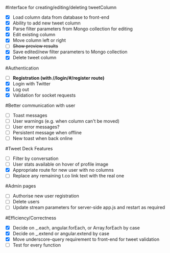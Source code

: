 #Interface for creating/editing/deleting tweetColumn
- [X] Load column data from database to front-end
- [X] Ability to add new tweet column
- [X] Parse filter parameters from Mongo collection for editing
- [X] Edit existing column
- [x] Move column left or right
- [ ] ~~Show preview results~~
- [x] Save edited/new filter parameters to Mongo collection
- [X] Delete tweet column

#Authentication
- [ ] **Registration (with //login/#/register route)**
- [x] Login with Twitter
- [x] Log out
- [x] Validation for socket requests

#Better communication with user
- [ ] Toast messages
- [ ] User warnings (e.g. when column can't be moved)
- [ ] User error messages?
- [ ] Persistent message when offline
- [ ] New toast when back online

#Tweet Deck Features
- [ ] Filter by conversation
- [ ] User stats available on hover of profile image
- [X] Appropriate route for new user with no columns
- [ ] Replace any remaining t.co link text with the real one

#Admin pages
- [ ] Authorise new user registration
- [ ] Delete users
- [ ] Update stream parameters for server-side app.js and restart as required

#Efficiency/Correctness
- [X] Decide on _.each,  angular.forEach, or Array.forEach by case
- [X] Decide on _.extend or angular.extend by case
- [x] Move underscore-query requirement to front-end for tweet validation
- [ ] Test for every function